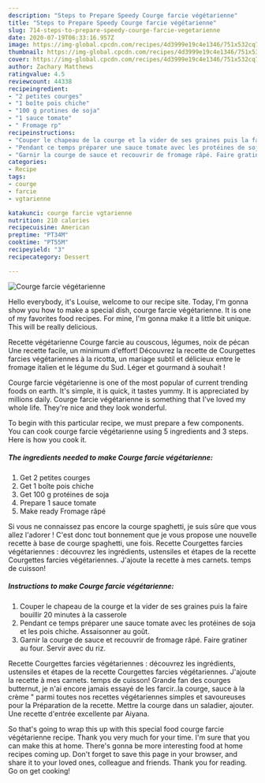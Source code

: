 ```yaml
---
description: "Steps to Prepare Speedy Courge farcie végétarienne"
title: "Steps to Prepare Speedy Courge farcie végétarienne"
slug: 714-steps-to-prepare-speedy-courge-farcie-vegetarienne
date: 2020-07-19T06:33:16.957Z
image: https://img-global.cpcdn.com/recipes/4d3999e19c4e1346/751x532cq70/courge-farcie-vegetarienne-photo-principale-de-la-recette.jpg
thumbnail: https://img-global.cpcdn.com/recipes/4d3999e19c4e1346/751x532cq70/courge-farcie-vegetarienne-photo-principale-de-la-recette.jpg
cover: https://img-global.cpcdn.com/recipes/4d3999e19c4e1346/751x532cq70/courge-farcie-vegetarienne-photo-principale-de-la-recette.jpg
author: Zachary Matthews
ratingvalue: 4.5
reviewcount: 44338
recipeingredient:
- "2 petites courges"
- "1 boîte pois chiche"
- "100 g protines de soja"
- "1 sauce tomate"
- " Fromage rp"
recipeinstructions:
- "Couper le chapeau de la courge et la vider de ses graines puis la faire bouillir 20 minutes à la casserole"
- "Pendant ce temps préparer une sauce tomate avec les protéines de soja et les pois chiche. Assaisonner au goût."
- "Garnir la courge de sauce et recouvrir de fromage râpé. Faire gratiner au four. Servir avec du riz."
categories:
- Recipe
tags:
- courge
- farcie
- vgtarienne

katakunci: courge farcie vgtarienne 
nutrition: 210 calories
recipecuisine: American
preptime: "PT34M"
cooktime: "PT55M"
recipeyield: "3"
recipecategory: Dessert

---
```



![Courge farcie végétarienne](https://img-global.cpcdn.com/recipes/4d3999e19c4e1346/751x532cq70/courge-farcie-vegetarienne-photo-principale-de-la-recette.jpg)

Hello everybody, it's Louise, welcome to our recipe site. Today, I'm gonna show you how to make a special dish, courge farcie végétarienne. It is one of my favorites food recipes. For mine, I'm gonna make it a little bit unique. This will be really delicious.

Recette végétarienne Courge farcie au couscous, légumes, noix de pécan Une recette facile, un minimum d&#39;effort! Découvrez la recette de Courgettes farcies végétariennes à la ricotta, un mariage subtil et délicieux entre le fromage italien et le légume du Sud. Léger et gourmand à souhait !

Courge farcie végétarienne is one of the most popular of current trending foods on earth. It's simple, it is quick, it tastes yummy. It is appreciated by millions daily. Courge farcie végétarienne is something that I've loved my whole life. They're nice and they look wonderful.


To begin with this particular recipe, we must prepare a few components. You can cook courge farcie végétarienne using 5 ingredients and 3 steps. Here is how you cook it.

<!--inarticleads1-->

##### The ingredients needed to make Courge farcie végétarienne:

1. Get 2 petites courges
1. Get 1 boîte pois chiche
1. Get 100 g protéines de soja
1. Prepare 1 sauce tomate
1. Make ready  Fromage râpé


Si vous ne connaissez pas encore la courge spaghetti, je suis sûre que vous allez l&#39;adorer ! C&#39;est donc tout bonnement que je vous propose une nouvelle recette à base de courge spaghetti, une fois. Recette Courgettes farcies végétariennes : découvrez les ingrédients, ustensiles et étapes de la recette Courgettes farcies végétariennes. J&#39;ajoute la recette à mes carnets. temps de cuisson! 

<!--inarticleads2-->

##### Instructions to make Courge farcie végétarienne:

1. Couper le chapeau de la courge et la vider de ses graines puis la faire bouillir 20 minutes à la casserole
1. Pendant ce temps préparer une sauce tomate avec les protéines de soja et les pois chiche. Assaisonner au goût.
1. Garnir la courge de sauce et recouvrir de fromage râpé. Faire gratiner au four. Servir avec du riz.


Recette Courgettes farcies végétariennes : découvrez les ingrédients, ustensiles et étapes de la recette Courgettes farcies végétariennes. J&#39;ajoute la recette à mes carnets. temps de cuisson! Grande fan des courges butternut, je n&#39;ai encore jamais essayé de les farcir..la courge, sauce à la crème &#34; parmi toutes nos recettes végétariennes simples et savoureuses pour la Préparation de la recette. Mettre la courge dans un saladier, ajouter. Une recette d&#39;entrée excellente par Aiyana. 

So that's going to wrap this up with this special food courge farcie végétarienne recipe. Thank you very much for your time. I'm sure that you can make this at home. There's gonna be more interesting food at home recipes coming up. Don't forget to save this page in your browser, and share it to your loved ones, colleague and friends. Thank you for reading. Go on get cooking!
